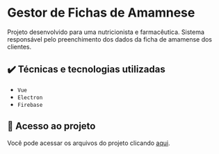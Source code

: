 # Gestor de Fichas de Amamnese

Projeto desenvolvido para uma nutricionista e farmacêutica. Sistema responsável pelo preenchimento dos dados da ficha de amamense dos clientes.

## ✔️ Técnicas e tecnologias utilizadas

- ``Vue``
- ``Electron``
- ``Firebase``

## 📁 Acesso ao projeto
Você pode acessar os arquivos do projeto clicando [aqui](https://github.com/gui-lirasilva/Edige-POO/tree/master/src).
